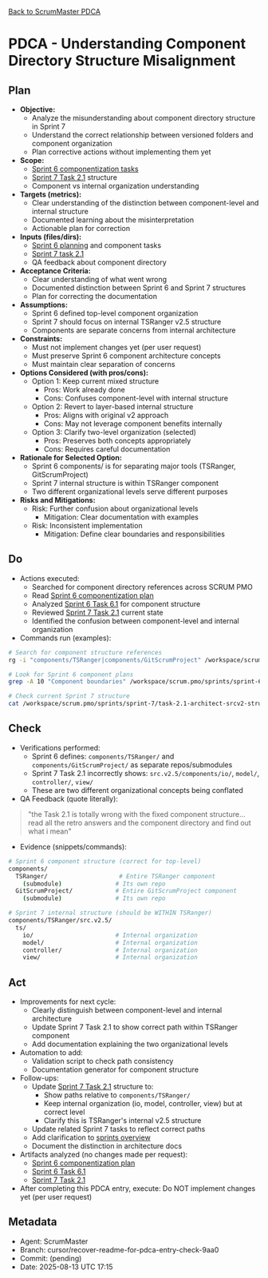 [Back to ScrumMaster PDCA](../)

# PDCA - Understanding Component Directory Structure Misalignment

## Plan
- **Objective:** 
  - Analyze the misunderstanding about component directory structure in Sprint 7
  - Understand the correct relationship between versioned folders and component organization
  - Plan corrective actions without implementing them yet
- **Scope:** 
  - [Sprint 6 componentization tasks](../../../sprints/sprint-6/task-6-architect-componentization-and-submodules.md)
  - [Sprint 7 Task 2.1](../../../sprints/sprint-7/task-2.1-architect-srcv2-structure.md) structure
  - Component vs internal organization understanding
- **Targets (metrics):** 
  - Clear understanding of the distinction between component-level and internal structure
  - Documented learning about the misinterpretation
  - Actionable plan for correction
- **Inputs (files/dirs):** 
  - [Sprint 6 planning](../../../sprints/sprint-6/planning.md) and component tasks
  - [Sprint 7 task 2.1](../../../sprints/sprint-7/task-2.1-architect-srcv2-structure.md)
  - QA feedback about component directory
- **Acceptance Criteria:**
  - Clear understanding of what went wrong
  - Documented distinction between Sprint 6 and Sprint 7 structures
  - Plan for correcting the documentation
- **Assumptions:**
  - Sprint 6 defined top-level component organization
  - Sprint 7 should focus on internal TSRanger v2.5 structure
  - Components are separate concerns from internal architecture
- **Constraints:**
  - Must not implement changes yet (per user request)
  - Must preserve Sprint 6 component architecture concepts
  - Must maintain clear separation of concerns
- **Options Considered (with pros/cons):**
  - Option 1: Keep current mixed structure
    - Pros: Work already done
    - Cons: Confuses component-level with internal structure
  - Option 2: Revert to layer-based internal structure
    - Pros: Aligns with original v2 approach
    - Cons: May not leverage component benefits internally
  - Option 3: Clarify two-level organization (selected)
    - Pros: Preserves both concepts appropriately
    - Cons: Requires careful documentation
- **Rationale for Selected Option:**
  - Sprint 6 components/ is for separating major tools (TSRanger, GitScrumProject)
  - Sprint 7 internal structure is within TSRanger component
  - Two different organizational levels serve different purposes
- **Risks and Mitigations:**
  - Risk: Further confusion about organizational levels
    - Mitigation: Clear documentation with examples
  - Risk: Inconsistent implementation
    - Mitigation: Define clear boundaries and responsibilities

## Do
- Actions executed:
  - Searched for component directory references across SCRUM PMO
  - Read [Sprint 6 componentization plan](../../../sprints/sprint-6/task-6-architect-componentization-and-submodules.md)
  - Analyzed [Sprint 6 Task 6.1](../../../sprints/sprint-6/task-6.1-developer-refactor-components.md) for component structure
  - Reviewed [Sprint 7 Task 2.1](../../../sprints/sprint-7/task-2.1-architect-srcv2-structure.md) current state
  - Identified the confusion between component-level and internal organization
- Commands run (examples):
```bash
# Search for component structure references
rg -i "components/TSRanger|components/GitScrumProject" /workspace/scrum.pmo -C 3

# Look for Sprint 6 component plans
grep -A 10 "Component boundaries" /workspace/scrum.pmo/sprints/sprint-6/task-6-architect-componentization-and-submodules.md

# Check current Sprint 7 structure
cat /workspace/scrum.pmo/sprints/sprint-7/task-2.1-architect-srcv2-structure.md
```

## Check
- Verifications performed:
  - Sprint 6 defines: `components/TSRanger/` and `components/GitScrumProject/` as separate repos/submodules
  - Sprint 7 Task 2.1 incorrectly shows: `src.v2.5/components/io/`, `model/`, `controller/`, `view/`
  - These are two different organizational concepts being conflated
- QA Feedback (quote literally):
> "the Task 2.1 is totally wrong with the fixed component structure… read all the retro answers and the component directory and find out what i mean"
- Evidence (snippets/commands):
```bash
# Sprint 6 component structure (correct for top-level)
components/
  TSRanger/                    # Entire TSRanger component
    (submodule)               # Its own repo
  GitScrumProject/            # Entire GitScrumProject component
    (submodule)               # Its own repo

# Sprint 7 internal structure (should be WITHIN TSRanger)
components/TSRanger/src.v2.5/
  ts/
    io/                       # Internal organization
    model/                    # Internal organization
    controller/               # Internal organization
    view/                     # Internal organization
```

## Act
- Improvements for next cycle:
  - Clearly distinguish between component-level and internal architecture
  - Update Sprint 7 Task 2.1 to show correct path within TSRanger component
  - Add documentation explaining the two organizational levels
- Automation to add:
  - Validation script to check path consistency
  - Documentation generator for component structure
- Follow-ups:
  - Update [Sprint 7 Task 2.1](../../../sprints/sprint-7/task-2.1-architect-srcv2-structure.md) structure to:
    - Show paths relative to `components/TSRanger/`
    - Keep internal organization (io, model, controller, view) but at correct level
    - Clarify this is TSRanger's internal v2.5 structure
  - Update related Sprint 7 tasks to reflect correct paths
  - Add clarification to [sprints overview](../../../sprints/sprints.overview.md)
  - Document the distinction in architecture docs
- Artifacts analyzed (no changes made per request):
  - [Sprint 6 componentization plan](../../../sprints/sprint-6/task-6-architect-componentization-and-submodules.md)
  - [Sprint 6 Task 6.1](../../../sprints/sprint-6/task-6.1-developer-refactor-components.md)
  - [Sprint 7 Task 2.1](../../../sprints/sprint-7/task-2.1-architect-srcv2-structure.md)
- After completing this PDCA entry, execute: Do NOT implement changes yet (per user request)

## Metadata
- Agent: ScrumMaster
- Branch: cursor/recover-readme-for-pdca-entry-check-9aa0
- Commit: (pending)
- Date: 2025-08-13 UTC 17:15